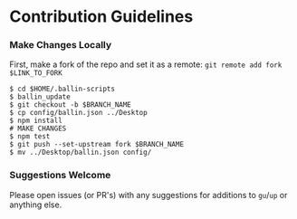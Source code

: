 # Contribution Guidelines

### Make Changes Locally

First, make a fork of the repo and set it as a remote:
`git remote add fork $LINK_TO_FORK`

```shell
$ cd $HOME/.ballin-scripts
$ ballin_update
$ git checkout -b $BRANCH_NAME
$ cp config/ballin.json ../Desktop
$ npm install
# MAKE CHANGES
$ npm test
$ git push --set-upstream fork $BRANCH_NAME
$ mv ../Desktop/ballin.json config/
```

### Suggestions Welcome

Please open issues (or PR's) with any suggestions for additions to `gu`/`up` or anything else.
